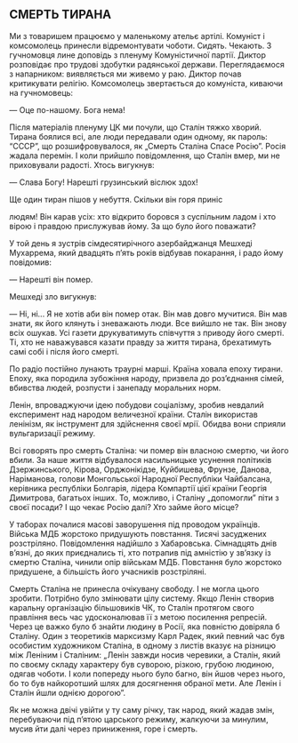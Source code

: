 ## СМЕРТЬ ТИРАНА

Ми з товаришем працюємо у маленькому ательє артілі.
Комуніст і комсомолець принесли відремонтувати чоботи.
Сидять.
Чекають.
З гучномовця лине доповідь з пленуму Комуністичної партії.
Диктор розповідає про трудові здобутки радянської держави.
Переглядаємося з напарником: виявляється ми живемо у раю.
Диктор почав критикувати релігію.
Комсомолець звертається до комуніста, киваючи на гучномовець:

— Оце по-нашому.
Бога нема!

Після матеріалів пленуму ЦК ми почули, що Сталін тяжко хворий.
Тирана боялися всі, але люди передавали один одному, як пароль: “СССР”, що розшифровувалося, як „Смерть Сталіна Спасе Росію”. Росія жадала перемін.
І коли прийшло повідомлення, що Сталін вмер, ми не приховували радості.
Хтось вигукнув:

— Слава Богу!
Нарешті грузинський віслюк здох!

Ще один тиран пішов у небуття.
Скільки він горя приніс

людям!
Він карав усіх: хто відкрито боровся з суспільним ладом і хто вірою і правдою прислужував йому.
За що було його поважати?

У той день я зустрів сімдесятирічного азербайджанця Мешхеді Мухаррема, який двадцять п’ять років відбував покарання, і радо йому повідомив:

— Нарешті він помер.

Мешхеді зло вигукнув:

— Ні, ні...
Я не хотів аби він помер отак.
Він мав довго мучитися.
Він мав знати, як його клянуть і зневажають люди.
Все вийшло не так.
Він знову всіх ошукав.
Усі газети друкуватимуть співчуття з приводу його смерті.
Ті, хто не наважувався казати правду за життя тирана, брехатимуть самі собі і після його смерті.

По радіо постійно лунають траурні марші.
Країна ховала епоху тирани.
Епоху, яка породила зубожіння народу, призвела до роз’єднання сімей, вбивства людей, розпусти і занепаду моральних норм.

Ленін, впроваджуючи ідею побудови соціалізму, зробив невдалий експеримент над народом величезної країни.
Сталін використав ленінізм, як інструмент для здійснення своєї мрії.
Обидва вони сприяли вульгаризації режиму.

Всі говорять про смерть Сталіна: чи помер він власною смертю, чи його вбили.
За наше життя відбувалося насильницьке усунення політиків Дзержинського, Кірова, Орджонікідзе, Куйбишева, Фрунзе, Данова, Наріманова, голови Монгольської Народної Республіки Чайбалсана, керівника республіки Болгарія, лідера Компартії цієї країни Георгія Димитрова, багатьох інших.
То, можливо, і Сталіну „допомогли” піти з своєї посади?
І що чекає Росію далі?
Хто займе його місце?

У таборах почалися масові заворушення під проводом українців.
Війська МДБ жорстоко придушують повстання.
Тисячі засуджених розстріляно.
Повідомлення надійшло з Хабаровська.
Сімнадцять днів в’язні, до яких приєднались ті, хто потрапив під амністію у зв’язку із смертю Сталіна, чинили опір військам МДБ.
Повстання було жорстоко придушене, а більшість його учасників розстріляні.

Смерть Сталіна не принесла очікувану свободу.
І не могла цього зробити.
Потрібно було змінювати цілу систему.
Якщо Ленін створив каральну організацію більшовиків ЧК, то Сталін протягом свого правління весь час удосконалював її з метою посилення репресій.
Через це важко було б знайти людину в Росії, яка повністю довіряла б Сталіну.
Один з теоретиків марксизму Карл Радек, який певний час був особистим художником Сталіна, в одному з листів вказує на різницю між Леніним і Сталіним: „Ленін завжди носив черевики, а Сталін, який по своєму складу характеру був суворою, різкою, грубою людиною, одягав чоботи.
І коли попереду нього було багно, він йшов через нього, бо то був найкоротший шлях для досягнення обраної мети.
Але Ленін і Сталін йшли однією дорогою”.

Як не можна двічі увійти у ту саму річку, так народ, який жадав змін, перебуваючи під п’ятою царського режиму, жалкуючи за минулим, мусив йти далі через приниження, горе і смерть.
